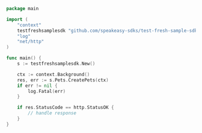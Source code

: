 <!-- Start SDK Example Usage -->
```go
package main

import (
	"context"
	testfreshsamplesdk "github.com/speakeasy-sdks/test-fresh-sample-sdk"
	"log"
	"net/http"
)

func main() {
	s := testfreshsamplesdk.New()

	ctx := context.Background()
	res, err := s.Pets.CreatePets(ctx)
	if err != nil {
		log.Fatal(err)
	}

	if res.StatusCode == http.StatusOK {
		// handle response
	}
}

```
<!-- End SDK Example Usage -->